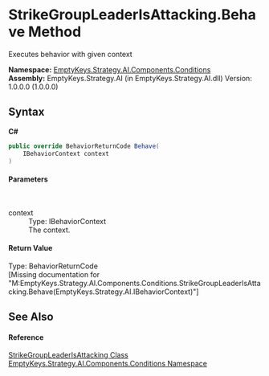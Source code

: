 # StrikeGroupLeaderIsAttacking.Behave Method 
 

Executes behavior with given context

**Namespace:**&nbsp;<a href="N_EmptyKeys_Strategy_AI_Components_Conditions">EmptyKeys.Strategy.AI.Components.Conditions</a><br />**Assembly:**&nbsp;EmptyKeys.Strategy.AI (in EmptyKeys.Strategy.AI.dll) Version: 1.0.0.0 (1.0.0.0)

## Syntax

**C#**<br />
``` C#
public override BehaviorReturnCode Behave(
	IBehaviorContext context
)
```


#### Parameters
&nbsp;<dl><dt>context</dt><dd>Type: IBehaviorContext<br />The context.</dd></dl>

#### Return Value
Type: BehaviorReturnCode<br />\[Missing <returns> documentation for "M:EmptyKeys.Strategy.AI.Components.Conditions.StrikeGroupLeaderIsAttacking.Behave(EmptyKeys.Strategy.AI.IBehaviorContext)"\]

## See Also


#### Reference
<a href="T_EmptyKeys_Strategy_AI_Components_Conditions_StrikeGroupLeaderIsAttacking">StrikeGroupLeaderIsAttacking Class</a><br /><a href="N_EmptyKeys_Strategy_AI_Components_Conditions">EmptyKeys.Strategy.AI.Components.Conditions Namespace</a><br />